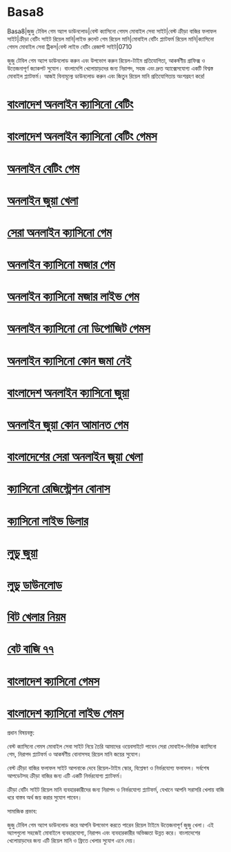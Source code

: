 # Basa8

Basa8|জুজু টেবিল গেম অ্যাপ ডাউনলোড|বেস্ট ক্যাসিনো গেমস মোবাইল সেবা সাইট|বেস্ট ক্রীড়া বাজির ফলাফল সাইট|ক্রীড়া বেটিং সাইট রিয়েল মানি|লাইভ রুলেট গেম রিয়েল মানি|মোবাইল বেটিং প্ল্যাটফর্ম রিয়েল মানি|ক্যাসিনো গেমস মোবাইল সেবা ট্রিকস|বেস্ট লাইভ বেটিং রেজাল্ট সাইট|0710

জুজু টেবিল গেম অ্যাপ ডাউনলোড করুন এবং উপভোগ করুন রিয়েল-টাইম প্রতিযোগিতা, আকর্ষণীয় গ্রাফিক্স ও উত্তেজনাপূর্ণ জ্যাকপট সুযোগ। বাংলাদেশি খেলোয়াড়দের জন্য নিরাপদ, সহজ এবং দ্রুত অ্যাক্সেসযোগ্য একটি বিশ্বস্ত মোবাইল প্ল্যাটফর্ম। আজই বিনামূল্যে ডাউনলোড করুন এবং জিতুন রিয়েল মানি প্রতিযোগিতায় অংশগ্রহণ করে!

#  <a href="https://basa8now.net/">বাংলাদেশ অনলাইন ক্যাসিনো বেটিং</a>

#  <a href="https://basa8pro.com/">বাংলাদেশ অনলাইন ক্যাসিনো বেটিং গেমস</a>

#  <a href="https://basa8uk.com/">অনলাইন বেটিং গেম</a>

#  <a href="https://basa8uk.net/">অনলাইন জুয়া খেলা</a>

#  <a href="https://basa8hub.com/">সেরা অনলাইন ক্যাসিনো গেম</a>

#  <a href="https://basa8hub.net/">অনলাইন ক্যাসিনো মজার গেম</a>

#  <a href="https://basa8sx.com/">অনলাইন ক্যাসিনো মজার লাইভ গেম</a>

#  <a href="https://basa8sx.net/">অনলাইন ক্যাসিনো নো ডিপোজিট গেমস</a>

#  <a href="https://basa8wap.net/">অনলাইন ক্যাসিনো কোন জমা নেই</a>

#  <a href="https://basa8now.com/">বাংলাদেশ অনলাইন ক্যাসিনো জুয়া</a>

#  <a href="https://basa8now.net/">অনলাইন জুয়া কোন আমানত গেম</a>

#  <a href="https://basa8us.net/">বাংলাদেশের সেরা অনলাইন জুয়া খেলা</a>

#  <a href="https://basa8vip.com/">ক্যাসিনো রেজিস্ট্রেশন বোনাস</a>

#  <a href="https://basa8us.com/">ক্যাসিনো লাইভ ডিলার</a>

#  <a href="https://basa8pro.net/">লুডু জুয়া</a>

#  <a href="https://basa8vip.net/">লুডু ডাউনলোড</a>

#  <a href="https://basa8us.net/">বিট খেলার নিয়ম</a>

#  <a href="https://basa8vip.com/">বেট বাজি ৭৭</a>

#  <a href="https://basa8us.com/">বাংলাদেশ ক্যাসিনো গেমস</a>

#  <a href="https://basa8pc.com/">বাংলাদেশ ক্যাসিনো লাইভ গেমস</a>

প্রধান বিষয়বস্তু:

বেস্ট ক্যাসিনো গেমস মোবাইল সেবা সাইট নিয়ে তৈরি আমাদের ওয়েবসাইটে পাবেন সেরা মোবাইল-ভিত্তিক ক্যাসিনো গেম, নিরাপদ প্ল্যাটফর্ম ও আকর্ষণীয় বোনাসসহ রিয়েল মানি জয়ের সুযোগ।

বেস্ট ক্রীড়া বাজির ফলাফল সাইট আপনাকে দেবে রিয়েল-টাইম স্কোর, বিশ্লেষণ ও নির্ভরযোগ্য ফলাফল। সর্বশেষ আপডেটসহ ক্রীড়া বাজির জন্য এটি একটি নির্ভরযোগ্য প্ল্যাটফর্ম।

ক্রীড়া বেটিং সাইট রিয়েল মানি ব্যবহারকারীদের জন্য নিরাপদ ও নির্ভরযোগ্য প্ল্যাটফর্ম, যেখানে আপনি সরাসরি খেলায় বাজি ধরে বাস্তব অর্থ জয় করার সুযোগ পাবেন।

সামাজিক প্রভাব:

জুজু টেবিল গেম অ্যাপ ডাউনলোড করে আপনি উপভোগ করতে পারেন রিয়েল টাইমে উত্তেজনাপূর্ণ জুজু খেলা। এই অ্যাপগুলো সহজেই মোবাইলে ব্যবহারযোগ্য, নিরাপদ এবং ব্যবহারকারীর অভিজ্ঞতা উন্নত করে। বাংলাদেশের খেলোয়াড়দের জন্য এটি রিয়েল মানি ও ফ্রিতে খেলার সুযোগ এনে দেয়।
